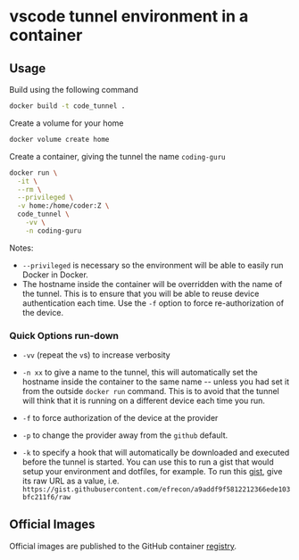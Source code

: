 # vscode tunnel environment in a container

## Usage

Build using the following command

```bash
docker build -t code_tunnel .
```

Create a volume for your home

```bash
docker volume create home
```

Create a container, giving the tunnel the name `coding-guru`

```bash
docker run \
  -it \
  --rm \
  --privileged \
  -v home:/home/coder:Z \
  code_tunnel \
    -vv \
    -n coding-guru
```

Notes:

+ `--privileged` is necessary so the environment will be able to easily run
  Docker in Docker.
+ The hostname inside the container will be overridden with the name of the
  tunnel. This is to ensure that you will be able to reuse device authentication
  each time. Use the `-f` option to force re-authorization of the device.

### Quick Options run-down

+ `-vv` (repeat the `v`s) to increase verbosity
+ `-n xx` to give a name to the tunnel, this will automatically set the hostname
  inside the container to the same name -- unless you had set it from the
  outside `docker run` command. This is to avoid that the tunnel will think that
  it is running on a different device each time you run.
+ `-f` to force authorization of the device at the provider
+ `-p` to change the provider away from the `github` default.
+ `-k` to specify a hook that will automatically be downloaded and executed
  before the tunnel is started. You can use this to run a gist that would setup
  your environment and dotfiles, for example. To run this [gist], give its raw
  URL as a value, i.e.
  `https://gist.githubusercontent.com/efrecon/a9addf9f5812212366ede103bfc211f6/raw`

  [gist]: https://gist.github.com/efrecon/a9addf9f5812212366ede103bfc211f6

## Official Images

Official images are published to the GitHub container [registry].

  [registry]: https://github.com/efrecon/devenv-code-tunnel/pkgs/container/devenv-code-tunnel-alpine
